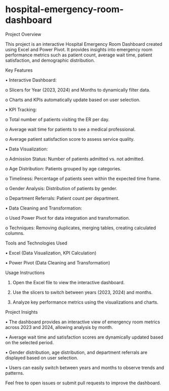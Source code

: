 # hospital-emergency-room-dashboard

Project Overview

This project is an interactive Hospital Emergency Room Dashboard created using Excel and Power Pivot. It provides insights into emergency room performance metrics such as patient count, average wait time, patient satisfaction, and demographic distribution.

Key Features

•	Interactive Dashboard:

o	Slicers for Year (2023, 2024) and Months to dynamically filter data.

o	Charts and KPIs automatically update based on user selection.

•	KPI Tracking:

o	Total number of patients visiting the ER per day.

o	Average wait time for patients to see a medical professional.

o	Average patient satisfaction score to assess service quality.


•	Data Visualization:

o	Admission Status: Number of patients admitted vs. not admitted.

o	Age Distribution: Patients grouped by age categories.

o	Timeliness: Percentage of patients seen within the expected time frame.

o	Gender Analysis: Distribution of patients by gender.

o	Department Referrals: Patient count per department.

•	Data Cleaning and Transformation:

o	Used Power Pivot for data integration and transformation.

o	Techniques: Removing duplicates, merging tables, creating calculated columns.

Tools and Technologies Used

•	Excel (Data Visualization, KPI Calculation)

•	Power Pivot (Data Cleaning and Transformation)

Usage Instructions

1.	Open the Excel file to view the interactive dashboard.
  
2.	Use the slicers to switch between years (2023, 2024) and months.
	
3.	Analyze key performance metrics using the visualizations and charts.

Project Insights

•	The dashboard provides an interactive view of emergency room metrics across 2023 and 2024, allowing analysis by month.

•	Average wait time and satisfaction scores are dynamically updated based on the selected period.

•	Gender distribution, age distribution, and department referrals are displayed based on user selection.

•	Users can easily switch between years and months to observe trends and patterns.


Feel free to open issues or submit pull requests to improve the dashboard.

